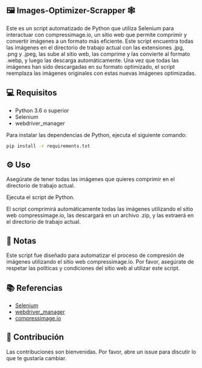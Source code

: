 ## 🖼️ Images-Optimizer-Scrapper 🕸️

Este es un script automatizado de Python que utiliza Selenium para interactuar con compressimage.io, un sitio web que permite comprimir y convertir imágenes a un formato más eficiente. Este script encuentra todas las imágenes en el directorio de trabajo actual con las extensiones .jpg, .png y .jpeg, las sube al sitio web, las comprime y las convierte al formato .webp, y luego las descarga automáticamente. Una vez que todas las imágenes han sido descargadas en su formato optimizado, el script reemplaza las imágenes originales con estas nuevas imágenes optimizadas.

## 💻 Requisitos

- Python 3.6 o superior
- Selenium
- webdriver_manager

Para instalar las dependencias de Python, ejecuta el siguiente comando:

```bash
pip install -r requirements.txt
```


## ⚙️ Uso

Asegúrate de tener todas las imágenes que quieres comprimir en el directorio de trabajo actual.

Ejecuta el script de Python.

El script comprimirá automáticamente todas las imágenes utilizando el sitio web compressimage.io, las descargará en un archivo .zip, y las extraerá en el directorio de trabajo actual.

## 📝 Notas

Este script fue diseñado para automatizar el proceso de compresión de imágenes utilizando el sitio web compressimage.io. Por favor, asegúrate de respetar las políticas y condiciones del sitio web al utilizar este script.

## 📚 Referencias

- [Selenium](https://www.selenium.dev/)
- [webdriver_manager](https://pypi.org/project/webdriver_manager/)
- [compressimage.io](https://compressimage.io/)

## 👋 Contribución

Las contribuciones son bienvenidas. Por favor, abre un issue para discutir lo que te gustaría cambiar.
